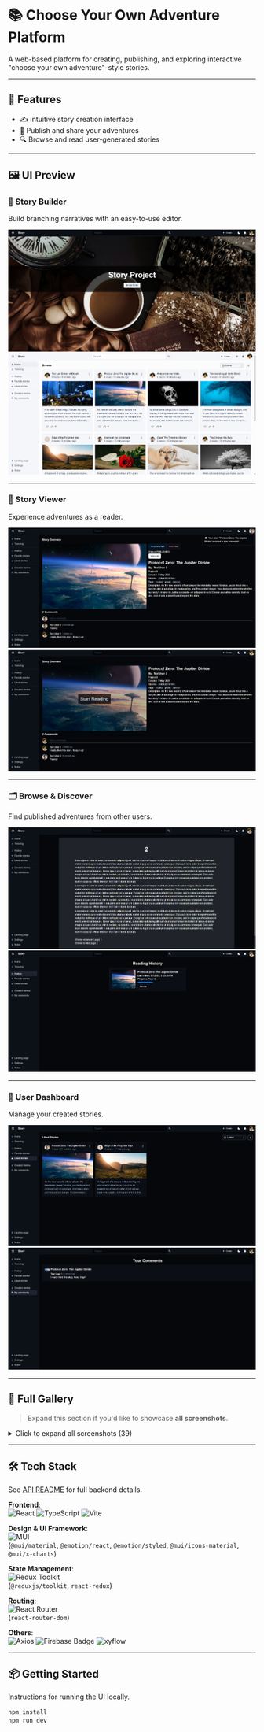 # 📚 Choose Your Own Adventure Platform

A web-based platform for creating, publishing, and exploring interactive "choose your own adventure"-style stories.

---

## 🚀 Features

- ✍️ Intuitive story creation interface
- 📖 Publish and share your adventures
- 🔍 Browse and read user-generated stories

---

## 🖼️ UI Preview

### 🔧 Story Builder
Build branching narratives with an easy-to-use editor.

![Story Editor](/public/assets/screenshots/Screenshot%201.png)
![Path Configuration](/public/assets/screenshots/Screenshot%203.png)

---

### 📖 Story Viewer
Experience adventures as a reader.

![Story Start](/public/assets/screenshots/Screenshot%205.png)
![Choices Example](/public/assets/screenshots/Screenshot%206.png)

---

### 🗂️ Browse & Discover
Find published adventures from other users.

![Story List](/public/assets/screenshots/Screenshot%208.png)
![Story Details](/public/assets/screenshots/Screenshot%2010.png)

---

### 👤 User Dashboard
Manage your created stories.

![User Dashboard](/public/assets/screenshots/Screenshot%2012.png)
![Edit Story](/public/assets/screenshots/Screenshot%2014.png)

---

## 📸 Full Gallery

> Expand this section if you'd like to showcase **all screenshots**.

<details>
  <summary>Click to expand all screenshots (39)</summary>

![1](/public/assets/screenshots/Screenshot%201.png)
![2](/public/assets/screenshots/Screenshot%202.png)
...
![39](/public/assets/screenshots/Screenshot%2039.png)

</details>

---

## 🛠️ Tech Stack

See [API README](https://github.com/tmikov99/story-app/blob/main/README.md) for full backend details.

**Frontend**:  
![React](https://img.shields.io/badge/React-20232A?style=for-the-badge&logo=react&logoColor=61DAFB)
![TypeScript](https://img.shields.io/badge/TypeScript-3178C6?style=for-the-badge&logo=typescript&logoColor=white)
![Vite](https://img.shields.io/badge/Vite-646CFF?style=for-the-badge&logo=vite&logoColor=white)

**Design & UI Framework**:  
![MUI](https://img.shields.io/badge/MUI-007FFF?style=for-the-badge&logo=mui&logoColor=white)  
(`@mui/material`, `@emotion/react`, `@emotion/styled`, `@mui/icons-material`, `@mui/x-charts`)

**State Management**:  
![Redux Toolkit](https://img.shields.io/badge/Redux_Toolkit-593D88?style=for-the-badge&logo=redux&logoColor=white)  
(`@reduxjs/toolkit`, `react-redux`)

**Routing**:  
![React Router](https://img.shields.io/badge/React_Router-CA4245?style=for-the-badge&logo=react-router&logoColor=white)  
(`react-router-dom`)

**Others**:  
![Axios](https://img.shields.io/badge/Axios-5A29E4?logo=axios&logoColor=white&style=for-the-badge)
![Firebase Badge](https://img.shields.io/badge/Firebase-DD2C00?logo=firebase&logoColor=white&style=for-the-badge)
![xyflow](https://img.shields.io/badge/xyflow-1A192B?logo=xyflow&logoColor=white&style=for-the-badge)

---

## 📦 Getting Started

Instructions for running the UI locally.

```bash
npm install
npm run dev